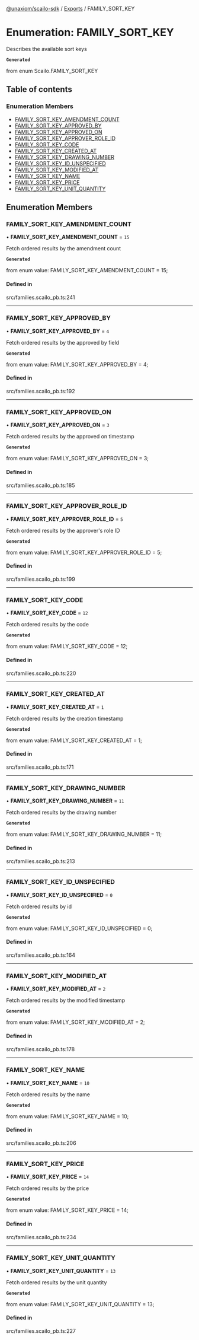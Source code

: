 [@unaxiom/scailo-sdk](../README.md) / [Exports](../modules.md) / FAMILY\_SORT\_KEY

# Enumeration: FAMILY\_SORT\_KEY

Describes the available sort keys

**`Generated`**

from enum Scailo.FAMILY_SORT_KEY

## Table of contents

### Enumeration Members

- [FAMILY\_SORT\_KEY\_AMENDMENT\_COUNT](FAMILY_SORT_KEY.md#family_sort_key_amendment_count)
- [FAMILY\_SORT\_KEY\_APPROVED\_BY](FAMILY_SORT_KEY.md#family_sort_key_approved_by)
- [FAMILY\_SORT\_KEY\_APPROVED\_ON](FAMILY_SORT_KEY.md#family_sort_key_approved_on)
- [FAMILY\_SORT\_KEY\_APPROVER\_ROLE\_ID](FAMILY_SORT_KEY.md#family_sort_key_approver_role_id)
- [FAMILY\_SORT\_KEY\_CODE](FAMILY_SORT_KEY.md#family_sort_key_code)
- [FAMILY\_SORT\_KEY\_CREATED\_AT](FAMILY_SORT_KEY.md#family_sort_key_created_at)
- [FAMILY\_SORT\_KEY\_DRAWING\_NUMBER](FAMILY_SORT_KEY.md#family_sort_key_drawing_number)
- [FAMILY\_SORT\_KEY\_ID\_UNSPECIFIED](FAMILY_SORT_KEY.md#family_sort_key_id_unspecified)
- [FAMILY\_SORT\_KEY\_MODIFIED\_AT](FAMILY_SORT_KEY.md#family_sort_key_modified_at)
- [FAMILY\_SORT\_KEY\_NAME](FAMILY_SORT_KEY.md#family_sort_key_name)
- [FAMILY\_SORT\_KEY\_PRICE](FAMILY_SORT_KEY.md#family_sort_key_price)
- [FAMILY\_SORT\_KEY\_UNIT\_QUANTITY](FAMILY_SORT_KEY.md#family_sort_key_unit_quantity)

## Enumeration Members

### FAMILY\_SORT\_KEY\_AMENDMENT\_COUNT

• **FAMILY\_SORT\_KEY\_AMENDMENT\_COUNT** = ``15``

Fetch ordered results by the amendment count

**`Generated`**

from enum value: FAMILY_SORT_KEY_AMENDMENT_COUNT = 15;

#### Defined in

src/families.scailo_pb.ts:241

___

### FAMILY\_SORT\_KEY\_APPROVED\_BY

• **FAMILY\_SORT\_KEY\_APPROVED\_BY** = ``4``

Fetch ordered results by the approved by field

**`Generated`**

from enum value: FAMILY_SORT_KEY_APPROVED_BY = 4;

#### Defined in

src/families.scailo_pb.ts:192

___

### FAMILY\_SORT\_KEY\_APPROVED\_ON

• **FAMILY\_SORT\_KEY\_APPROVED\_ON** = ``3``

Fetch ordered results by the approved on timestamp

**`Generated`**

from enum value: FAMILY_SORT_KEY_APPROVED_ON = 3;

#### Defined in

src/families.scailo_pb.ts:185

___

### FAMILY\_SORT\_KEY\_APPROVER\_ROLE\_ID

• **FAMILY\_SORT\_KEY\_APPROVER\_ROLE\_ID** = ``5``

Fetch ordered results by the approver's role ID

**`Generated`**

from enum value: FAMILY_SORT_KEY_APPROVER_ROLE_ID = 5;

#### Defined in

src/families.scailo_pb.ts:199

___

### FAMILY\_SORT\_KEY\_CODE

• **FAMILY\_SORT\_KEY\_CODE** = ``12``

Fetch ordered results by the code

**`Generated`**

from enum value: FAMILY_SORT_KEY_CODE = 12;

#### Defined in

src/families.scailo_pb.ts:220

___

### FAMILY\_SORT\_KEY\_CREATED\_AT

• **FAMILY\_SORT\_KEY\_CREATED\_AT** = ``1``

Fetch ordered results by the creation timestamp

**`Generated`**

from enum value: FAMILY_SORT_KEY_CREATED_AT = 1;

#### Defined in

src/families.scailo_pb.ts:171

___

### FAMILY\_SORT\_KEY\_DRAWING\_NUMBER

• **FAMILY\_SORT\_KEY\_DRAWING\_NUMBER** = ``11``

Fetch ordered results by the drawing number

**`Generated`**

from enum value: FAMILY_SORT_KEY_DRAWING_NUMBER = 11;

#### Defined in

src/families.scailo_pb.ts:213

___

### FAMILY\_SORT\_KEY\_ID\_UNSPECIFIED

• **FAMILY\_SORT\_KEY\_ID\_UNSPECIFIED** = ``0``

Fetch ordered results by id

**`Generated`**

from enum value: FAMILY_SORT_KEY_ID_UNSPECIFIED = 0;

#### Defined in

src/families.scailo_pb.ts:164

___

### FAMILY\_SORT\_KEY\_MODIFIED\_AT

• **FAMILY\_SORT\_KEY\_MODIFIED\_AT** = ``2``

Fetch ordered results by the modified timestamp

**`Generated`**

from enum value: FAMILY_SORT_KEY_MODIFIED_AT = 2;

#### Defined in

src/families.scailo_pb.ts:178

___

### FAMILY\_SORT\_KEY\_NAME

• **FAMILY\_SORT\_KEY\_NAME** = ``10``

Fetch ordered results by the name

**`Generated`**

from enum value: FAMILY_SORT_KEY_NAME = 10;

#### Defined in

src/families.scailo_pb.ts:206

___

### FAMILY\_SORT\_KEY\_PRICE

• **FAMILY\_SORT\_KEY\_PRICE** = ``14``

Fetch ordered results by the price

**`Generated`**

from enum value: FAMILY_SORT_KEY_PRICE = 14;

#### Defined in

src/families.scailo_pb.ts:234

___

### FAMILY\_SORT\_KEY\_UNIT\_QUANTITY

• **FAMILY\_SORT\_KEY\_UNIT\_QUANTITY** = ``13``

Fetch ordered results by the unit quantity

**`Generated`**

from enum value: FAMILY_SORT_KEY_UNIT_QUANTITY = 13;

#### Defined in

src/families.scailo_pb.ts:227
